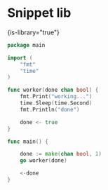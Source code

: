 # Snippet lib
{is-library="true"}

<snippet id="goch">

```go
package main

import (
    "fmt"
    "time"
)

func worker(done chan bool) {
    fmt.Print("working...")
    time.Sleep(time.Second)
    fmt.Println("done")

    done <- true
}

func main() {

    done := make(chan bool, 1)
    go worker(done)

    <-done
}
```

</snippet>